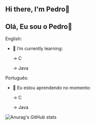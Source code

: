 ## Hi there, I'm Pedro👋
## Olá, Eu sou o Pedro👋



English:

- 🌱 I’m currently learning:

  -> C
  
  -> Java
  

Português:

- 🌱 Eu estou aprendendo no momento:
  
  -> C
  
  -> Java



![Anurag's GitHub stats](https://github-readme-stats.vercel.app/api?username=PedroBarao&show_icons=true&theme=gruvbox)
